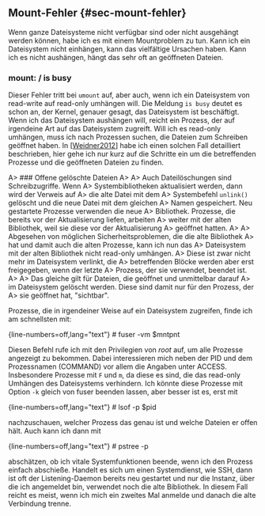 
## Mount-Fehler {#sec-mount-fehler}

Wenn ganze Dateisysteme nicht verfügbar sind oder nicht ausgehängt werden
können, habe ich es mit einem Mountproblem zu tun.
Kann ich ein Dateisystem nicht einhängen, kann das vielfältige Ursachen haben.
Kann ich es nicht aushängen, hängt das sehr oft an geöffneten Dateien.

### mount: / is busy

Dieser Fehler tritt bei `umount` auf, aber auch, wenn ich ein
Dateisystem von read-write auf read-only umhängen will.
Die Meldung `is busy` deutet es schon an, der Kernel, genauer gesagt,
das Dateisystem ist beschäftigt.
Wenn ich das Dateisystem aushängen will, reicht ein Prozess, der auf
irgendeine Art auf das Dateisystem zugreift. Will ich es read-only umhängen,
muss ich nach Prozessen suchen, die Dateien zum Schreiben geöffnet haben.
In [[Weidner2012](#bib-weidner2012)] habe ich einen solchen Fall detailliert
beschrieben, hier gehe ich nur kurz auf die Schritte ein um die
betreffenden Prozesse und die geöffneten Dateien zu finden.

A> ### Offene gelöschte Dateien
A> 
A> Auch Dateilöschungen sind Schreibzugriffe. Wenn
A> Systembibliotheken aktualisiert werden, dann wird der Verweis auf
A> die alte Datei mit dem
A> Systembefehl `unlink()` gelöscht und die neue Datei mit dem gleichen
A> Namen gespeichert. Neu gestartete Prozesse verwenden die neue
A> Bibliothek. Prozesse, die bereits vor der Aktualisierung liefen, arbeiten
A> weiter mit der alten Bibliothek, weil sie diese vor der Aktualisierung
A> geöffnet hatten.
A> 
A> Abgesehen von möglichen Sicherheitsproblemen, die die alte Bibliothek
A> hat und damit auch die alten Prozesse, kann ich nun das
A> Dateisystem mit der alten Bibliothek nicht read-only umhängen.
A> Diese ist zwar nicht mehr im Dateisystem verlinkt, die
A> betreffenden Blöcke werden aber erst freigegeben, wenn der letzte
A> Prozess, der sie verwendet, beendet ist.
A> 
A> Das gleiche gilt für Dateien, die geöffnet und unmittelbar darauf
A> im Dateisystem gelöscht werden. Diese sind damit nur für den Prozess, der
A> sie geöffnet hat, "sichtbar".

Prozesse, die in irgendeiner Weise auf ein Dateisystem zugreifen, finde ich
am schnellsten mit:

{line-numbers=off,lang="text"}
    # fuser -vm $mntpnt

Diesen Befehl rufe ich mit den Privilegien von *root* auf, um alle Prozesse
angezeigt zu bekommen.
Dabei interessieren mich neben der PID und dem Prozessnamen (COMMAND) vor
allem die Angaben unter ACCESS. Insbesondere Prozesse mit `F` und
`m`, da diese es sind, die das read-only Umhängen des Dateisystems
verhindern.
Ich könnte diese Prozesse mit Option `-k` gleich von fuser beenden
lassen, aber besser ist es, erst mit

{line-numbers=off,lang="text"}
    # lsof -p $pid
    
nachzuschauen, welcher Prozess das genau ist und welche Dateien er offen hält.
Auch kann ich dann mit

{line-numbers=off,lang="text"}
    # pstree -p
    
abschätzen, ob ich
vitale Systemfunktionen beende, wenn ich den Prozess einfach abschieße.
Handelt es sich um einen Systemdienst, wie SSH, dann ist oft der
Listening-Daemon bereits neu gestartet und nur die Instanz, über die ich
angemeldet bin, verwendet noch die alte Bibliothek.
In diesem Fall reicht es meist, wenn ich mich ein zweites Mal anmelde und
danach die alte Verbindung trenne.
